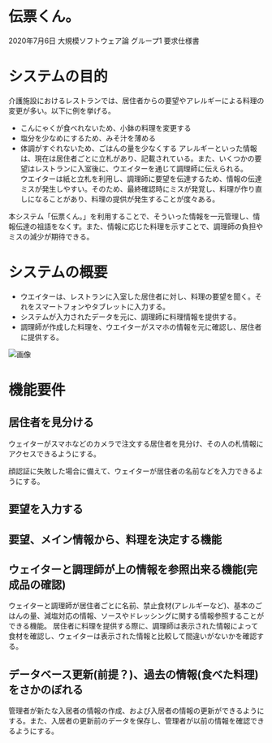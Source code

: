 
# 伝票くん。
2020年7月6日 大規模ソフトウェア論 グループ1 要求仕様書

# システムの目的
介護施設におけるレストランでは、居住者からの要望やアレルギーによる料理の変更が多い。以下に例を挙げる。  
- こんにゃくが食べれないため、小鉢の料理を変更する
- 塩分を少なめにするため、みそ汁を薄める
- 体調がすぐれないため、ごはんの量を少なくする
アレルギーといった情報は、現在は居住者ごとに立札があり、記載されている。また、いくつかの要望はレストランに入室後に、ウエイターを通じて調理師に伝えられる。  
ウエイターは紙と立札を利用し、調理師に要望を伝達するため、情報の伝達ミスが発生しやすい。そのため、最終確認時にミスが発覚し、料理が作り直しになることがあり、料理の提供が発生することが度々ある。  
  
本システム「伝票くん。」を利用することで、そういった情報を一元管理し、情報伝達の祖語をなくす。また、情報に応じた料理を示すことで、調理師の負担やミスの減少が期待できる。

# システムの概要
- ウエイターは、レストランに入室した居住者に対し、料理の要望を聞く。それをスマートフォンやタブレットに入力する。
- システムが入力されたデータを元に、調理師に料理情報を提供する。
- 調理師が作成した料理を、ウエイターがスマホの情報を元に確認し、居住者に提供する。

![画像](20200706_ソフト.png)


# 機能要件

## 居住者を見分ける

ウェイターがスマホなどのカメラで注文する居住者を見分け、その人の札情報にアクセスできるようにする。

顔認証に失敗した場合に備えて、ウェイターが居住者の名前などを入力できるようにする。

## 要望を入力する

## 要望、メイン情報から、料理を決定する機能

## ウェイターと調理師が上の情報を参照出来る機能(完成品の確認)
ウェイターと調理師が居住者ごとに名前、禁止食材(アレルギーなど)、基本のごはんの量、減塩対応の情報、ソースやドレッシングに関する情報参照することができる機能。
居住者に料理を提供する際に、調理師は表示された情報によって食材を確認し、ウェイターは表示された情報と比較して間違いがないかを確認する。



## データベース更新(前提？)、過去の情報(食べた料理)をさかのぼれる

管理者が新たな入居者の情報の作成、および入居者の情報の更新ができるようにする。また、入居者の更新前のデータを保存し、管理者が以前の情報を確認できるようにする。